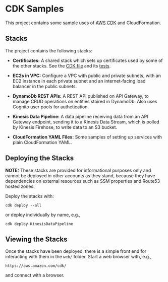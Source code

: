 # CDK Samples

This project contains some sample  uses of
[AWS CDK](https://aws.amazon.com/cdk/) and CloudFormation.


## Stacks

The project contains the following stacks:

* **Certificates:** A shared stack which sets up certificates used by some of
  the other stacks. See the [CDK file](./lib/certificates.ts) and its
  [tests](./test/certificates.test.ts).

* **EC2s in VPC:** Configure a VPC with public and private subnets, with an EC2
  instance in each private subnet and an internet-facing load balancer in the
  public subnets.

* **DynamoDb REST APIs:** A REST API published on API Gateway, to manage
  CRUD operations on entities stoired in DynamoDb. Also uses Cognito user pools
  for authetication.

* **Kinesis Data Pipeline:** A data pipeline receiving data from an API Gateway
  endpoint, sending it to a Kinesis Data Stream, which is polled by Kinesis
  Firehose, to write data to an S3 bucket.

* **CloudFormation YAML Files:** Some samples of setting up services with plain
  CloudFormation YAML.


## Deploying the Stacks

**NOTE:** These stacks are provided for informational purposes only and cannot
be deployed in other accounts as they stand, because they have dependencies on
external resources such as SSM properties and Route53 hosted zones.

Deploy the stacks with:
```
cdk deploy --all
```
or deploy individually by name, e.g.,
```
cdk deploy KinesisDataPipeline
```


## Viewing the Stacks

Once the stacks have been deployed, there is a simple front end for interacting
with them in the `web/` folder. Start a web browser with, e.g.,
```
https://aws.amazon.com/cdk/
```
and connect with a browser.
